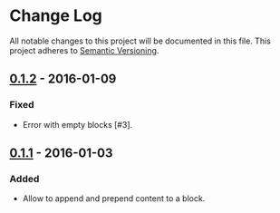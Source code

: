 # Change Log
All notable changes to this project will be documented in this file.
This project adheres to [Semantic Versioning](http://semver.org/).


## [0.1.2] - 2016-01-09
### Fixed
- Error with empty blocks [#3].


## [0.1.1] - 2016-01-03
### Added
- Allow to append and prepend content to a block.


[0.1.2]: https://github.com/posthtml/posthtml-extend/compare/0.1.1...0.1.2
[0.1.1]: https://github.com/posthtml/posthtml-extend/compare/0.1.0...0.1.1
